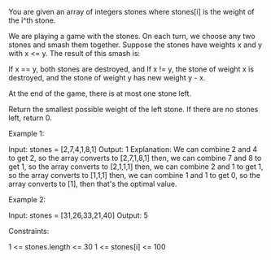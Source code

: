 You are given an array of integers stones where stones[i] is the weight of
the i^th stone.

We are playing a game with the stones. On each turn, we choose any two stones
and smash them together. Suppose the stones have weights x and y with x <= y.
The result of this smash is:


If x == y, both stones are destroyed, and
If x != y, the stone of weight x is destroyed, and the stone of weight y has
new weight y - x.


At the end of the game, there is at most one stone left.

Return the smallest possible weight of the left stone. If there are no stones
left, return 0.


Example 1:


Input: stones = [2,7,4,1,8,1]
Output: 1
Explanation:
We can combine 2 and 4 to get 2, so the array converts to [2,7,1,8,1] then,
we can combine 7 and 8 to get 1, so the array converts to [2,1,1,1] then,
we can combine 2 and 1 to get 1, so the array converts to [1,1,1] then,
we can combine 1 and 1 to get 0, so the array converts to [1], then that's
the optimal value.


Example 2:


Input: stones = [31,26,33,21,40]
Output: 5



Constraints:


1 <= stones.length <= 30
1 <= stones[i] <= 100




